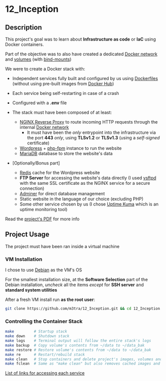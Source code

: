 # 12_Inception

## Description

This project's goal was to learn about **Infrastructure as code** or **IaC** using Docker containers.

Part of the objective was to also have created a dedicated [Docker network](https://docs.docker.com/network/) and [volumes](https://docs.docker.com/storage/volumes/) (with [bind-mounts](https://docs.docker.com/storage/bind-mounts/))

We were to create a Docker stack with:

- Independent services fully built and configured by us using [Dockerfiles](https://docs.docker.com/reference/dockerfile/) (without using pre-built images from [Docker Hub](https://hub.docker.com/))
- Each service being self-restarting in case of a crash
- Configured with a **.env** file

- The stack must have been composed of at least:

  - [NGINX Reverse Proxy](https://www.nginx.com/) to route incoming HTTP requests through the internal [Docker network](https://docs.docker.com/network/)
    - It must have been the *only* entrypoint into the infrastructure via the port **443** *only*, using **TLSv1.2** or **TLSv1.3** (using a *self-signed* certificate)
  - [Wordpress](https://wordpress.com/) + [php-fpm](https://www.php.net/manual/en/install.fpm.php) instance to run the website
  - [MariaDB](https://mariadb.org/) database to store the website's data

- [Optionally/Bonus part]

  - [Redis](https://redis.io/) cache for the Wordpress website
  - **FTP Server** for accessing the website's data directly (I used [vsftpd](https://security.appspot.com/vsftpd.html) with the same SSL certificate as the NGINX service for a secure connection)
  - [Adminer](https://www.adminer.org/) for direct database management
  - Static website in the language of our choice (excluding PHP)
  - Some other service chosen by us (I chose [Uptime Kuma](https://github.com/louislam/uptime-kuma) which is an uptime monitoring tool)

Read the [project's PDF](https://github.com/m3tra/12_Inception/blob/master/en.subject.pdf) for more info

## Project Usage

The project must have been ran inside a virtual machine

### VM Installation

I chose to use [Debian](https://www.debian.org/) as the VM's OS

For the smallest installation size, at the **Software Selection** part of the Debian installation, *uncheck* all the
items *except* for **SSH server** and **standard system utilities**

After a fresh VM install run **as the root user**:

```bash
git clone https://github.com/m3tra/12_Inception.git && cd 12_Inception && ./vm-setup.sh
```

### Controlling the Container Stack

```bash
make         # Startup stack
make down    # Shutdown stack
make logs    # Terminal output will follow the entire stack's logs
make backup  # Copy volume's contents from ~/data to ~/data_bak
make restore # Restore volume's contents from ~/data to ~/data_bak
make re      # Restart/rebuild stack
make clean   # Stop containers and delete project's images, volumes and networks (except cached images)
make fclean  # Same as "make clean" but also removes cached images and bind-mounts dir (~/data)
```

[List of links for accessing each service](https://github.com/m3tra/12_Inception/blob/master/srcs/TODO.md#how-to-test)
